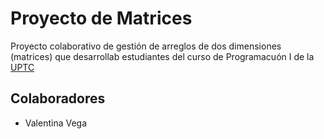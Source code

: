 # Proyecto de Matrices

Proyecto colaborativo de gestión de arreglos de dos dimensiones (matrices) que desarrollab estudiantes del curso de Programacuón I de la [UPTC](https://www.uptc.edu.co)

## Colaboradores

- Valentina Vega 

